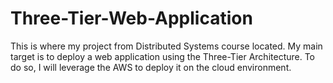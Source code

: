 # Three-Tier-Web-Application
This is where my project from Distributed Systems course located. My main target is to deploy a web application using the Three-Tier Architecture. To do so, I will leverage the AWS to deploy it on the cloud environment.
